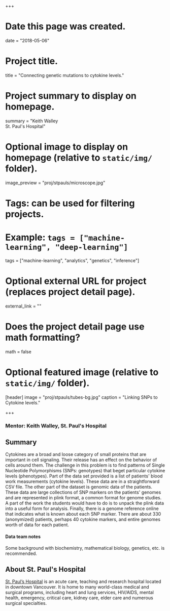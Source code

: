 +++
# Date this page was created.
date = "2018-05-06"

# Project title.
title = "Connecting genetic mutations to cytokine levels."

# Project summary to display on homepage.
summary = "Keith Walley<br />St. Paul's Hospital"

# Optional image to display on homepage (relative to `static/img/` folder).
image_preview = "proj/stpauls/microscope.jpg"

# Tags: can be used for filtering projects.
# Example: `tags = ["machine-learning", "deep-learning"]`
tags = ["machine-learning", "analytics", "genetics", "inference"]

# Optional external URL for project (replaces project detail page).
external_link = ""

# Does the project detail page use math formatting?
math = false

# Optional featured image (relative to `static/img/` folder).
[header]
image = "proj/stpauls/tubes-bg.jpg"
caption = "Linking SNPs to Cytokine levels."

+++

### Mentor: Keith Walley, St. Paul's Hospital

## Summary

Cytokines are a broad and loose category of small proteins that are important in
cell signaling. Their release has an effect on the behavior of cells around
them. The challenge in this problem is to find patterns of Single Nucleotide
Polymorphisms (SNPs: genotypes) that beget particular cytokine levels
(phenotypes).  Part of the data set provided is a list of patients' blood work
measurements (cytokine levels). These data are in a straightforward CSV
file. The other part of the dataset is genomic data of the patients.  These data
are large collections of SNP markers on the patients' genomes and are
represented in plink format, a common format for genome studies.  A part of the
work the students would have to do is to unpack the plink data into a useful
form for analysis. Finally, there is a genome reference online that indicates
what is known about each SNP marker. There are about 330 (anonymized) patients,
perhaps 40 cytokine markers, and entire genomes worth of data for each patient.

#### Data team notes

Some background with biochemistry, mathematical biology, genetics, etc. is
recommended.

## About St. Paul's Hospital

[St. Paul’s
Hospital](http://www.providencehealthcare.org/hospitals-residences/st-paul's-hospital)
is an acute care, teaching and research hospital located in downtown
Vancouver. It is home to many world-class medical and surgical programs,
including heart and lung services, HIV/AIDS, mental health, emergency, critical
care, kidney care, elder care and numerous surgical specialties.
